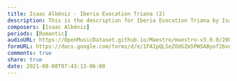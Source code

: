```yaml
---
title: Isaac Albéniz - Iberia Evocation Triana (2)
description: This is the description for Iberia Evocation Triana by Isaac Albéniz
composers: [Isaac Albéniz]
periods: [Romantic]
audioURL: https://OpenMusicDataset.github.io/Maestro/maestro-v3.0.0/2004/MIDI-Unprocessed_XP_04_R1_2004_03-05_ORIG_MID--AUDIO_04_R1_2004_05_Track05_wav.midi
formURL: https://docs.google.com/forms/d/e/1FAIpQLSeZOdGZm5PWSAByof26vdO-iy3GqLlgDh9EIRj9SYc9u2rp6A/viewform
comments: true
share: true
date: 2021-08-08T07:43:13-06:00
---
```

